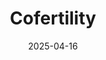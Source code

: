 ---  
layout: startup_page  
title: "Cofertility"  
id: "cofertility.com"  
permalink: "/cofertilitycofertility.com04162025/"  
website: "https://www.cofertility.com/"  
funding_round: "Series A"  
funding_amount: "$16M"  
investors: "Next Ventures, Offline Ventures, Initialized Capital, Arkitekt Ventures, Foreground Capital, Gratitude Railroad, How Women Invest, Gaingels, Everywhere Ventures"  
about: "Cofertility is a human-centered fertility ecosystem that helps women freeze their eggs for free in exchange for donating half. Through its Split program, it addresses the high cost of egg freezing and lack of donor diversity, creating a mutually beneficial model for both donors and intended parents. The company uses a proprietary technology platform to streamline the egg donation process."  
markets: "Healthtech, Fertility"  
hq: "Los Angeles, California, United States"  
founded_year: "2022"  
linkedin: "https://www.linkedin.com/company/cofertility/"  
twitter: "https://twitter.com/cofertility"  
instagram: "https://www.instagram.com/cofertility/"  
facebook: "https://www.facebook.com/cofertility"  
crunchbase: "https://www.crunchbase.com/organization/cofertility"  
pitchbook: "https://pitchbook.com/profiles/company/510747-04"  

date_display: "16-Apr-2025"  
date: "2025-04-16"

# SEO Optimization  
meta_title: "Cofertility - Series A Funding ($16M)"  
meta_description: "Cofertility, Cofertility is a human-centered fertility ecosystem that helps women freeze their eggs for free in exchange for donating half. Through its Split progr..."  
meta_keywords: "Cofertility, Healthtech, Fertility, Series A funding"  
canonical_url: "https://startup.projectstartups.com/cofertilitycofertility.com04162025/"  
---